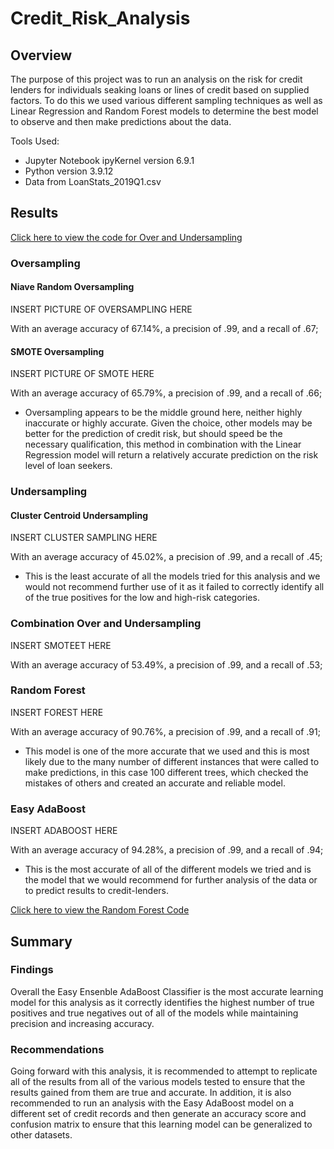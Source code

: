 # Credit_Risk_Analysis

## Overview

The purpose of this project was to run an analysis on the risk for credit lenders for individuals seaking loans or lines of credit based on supplied factors. To do this we used various different sampling techniques as well as Linear Regression and Random Forest models to determine the best model to observe and then make predictions about the data.

Tools Used:
* Jupyter Notebook ipyKernel version 6.9.1
* Python version 3.9.12
* Data from LoanStats_2019Q1.csv

## Results

<a href="https://github.com/cmason1996/Credit_Risk_Analysis/blob/main/credit_risk_resampling.ipynb" target="_blank">Click here to view the code for Over and Undersampling</a>

### Oversampling

#### Niave Random Oversampling

INSERT PICTURE OF OVERSAMPLING HERE

With an average accuracy of 67.14%, a precision of .99, and a recall of .67; 

#### SMOTE Oversampling

INSERT PICTURE OF SMOTE HERE

With an average accuracy of 65.79%, a precision of .99, and a recall of .66; 

* Oversampling appears to be the middle ground here, neither highly inaccurate or highly accurate. Given the choice, other models may be better for the prediction of credit risk, but should speed be the necessary qualification, this method in combination with the Linear Regression model will return a relatively accurate prediction on the risk level of loan seekers.

### Undersampling

#### Cluster Centroid Undersampling

INSERT CLUSTER SAMPLING HERE

With an average accuracy of 45.02%, a precision of .99, and a recall of .45;

* This is the least accurate of all the models tried for this analysis and we would not recommend further use of it as it failed to correctly identify all of the true positives for the low and high-risk categories.

### Combination Over and Undersampling

INSERT SMOTEET HERE

With an average accuracy of 53.49%, a precision of .99, and a recall of .53; 

### Random Forest

INSERT FOREST HERE

With an average accuracy of 90.76%, a precision of .99, and a recall of .91;

* This model is one of the more accurate that we used and this is most likely due to the many number of different instances that were called to make predictions, in this case 100 different trees, which checked the mistakes of others and created an accurate and reliable model. 

### Easy AdaBoost

INSERT ADABOOST HERE

With an average accuracy of 94.28%, a precision of .99, and a recall of .94; 

* This is the most accurate of all of the different models we tried and is the model that we would recommend for further analysis of the data or to predict results to credit-lenders.

<a href="https://github.com/cmason1996/Credit_Risk_Analysis/blob/main/credit_risk_ensemble.ipynb" target="_blank">Click here to view the Random Forest Code</a>

## Summary

### Findings

Overall the Easy Ensenble AdaBoost Classifier is the most accurate learning model for this analysis as it correctly identifies the highest number of true positives and true negatives out of all of the models while maintaining precision and increasing accuracy.

### Recommendations

Going forward with this analysis, it is recommended to attempt to replicate all of the results from all of the various models tested to ensure that the results gained from them are true and accurate. In addition, it is also recommended to run an analysis with the Easy AdaBoost model on a different set of credit records and then generate an accuracy score and confusion matrix to ensure that this learning model can be generalized to other datasets. 